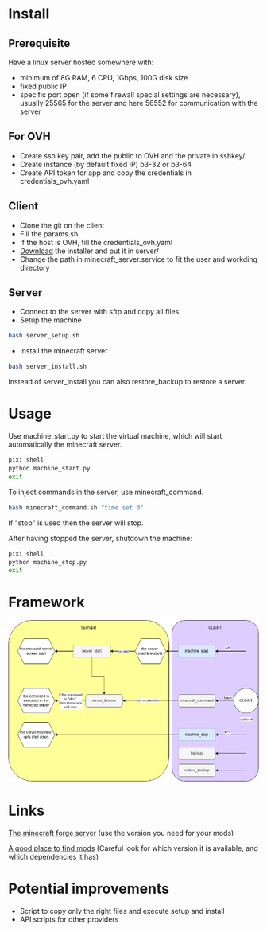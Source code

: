# Install
## Prerequisite

Have a linux server hosted somewhere with:
- minimum of 8G RAM, 6 CPU, 1Gbps, 100G disk size
- fixed public IP
- specific port open (if some firewall special settings are necessary), usually 25565 for the server and here 56552 for communication with the server

## For OVH
- Create ssh key pair, add the public to OVH and the private in sshkey/
- Create instance (by default fixed IP) b3-32 or b3-64
- Create API token for app and copy the credentials in credentials_ovh.yaml

## Client
- Clone the git on the client
- Fill the params.sh
- If the host is OVH, fill the credentials_ovh.yaml 
- [Download](https://files.minecraftforge.net/net/minecraftforge/forge) the installer and put it in server/
- Change the path in minecraft_server.service to fit the user and workding directory

## Server
- Connect to the server with sftp and copy all files
- Setup the machine
```bash
bash server_setup.sh
```
- Install the minecraft server
```bash
bash server_install.sh
```
Instead of server_install you can also restore_backup to restore a server.

# Usage

Use machine_start.py to start the virtual machine, which will start automatically the minecraft server.
```bash
pixi shell
python machine_start.py
exit
```
To inject commands in the server, use minecraft_command.
```bash
bash minecraft_command.sh "time set 0"
```
If "stop" is used then the server will stop.

After having stopped the server, shutdown the machine:
```bash
pixi shell
python machine_stop.py
exit
```

# Framework
![Draw.io](./img/framework.drawio.png "Framework")

# Links
[The minecraft forge server](https://files.minecraftforge.net/net/minecraftforge/forge/) (use the version you need for your mods)

[A good place to find mods](https://www.curseforge.com/minecraft) (Careful look for which version it is available, and which dependencies it has)

# Potential improvements

- Script to copy only the right files and execute setup and install
- API scripts for other providers
